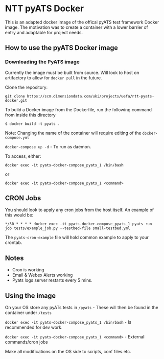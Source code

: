 #  NTT pyATS Docker

This is an adapted docker image of the offical pyATS test framework Docker image. The motivation was to create a container with a lower barrier of entry and adaptable for project needs.

## How to use the pyATS Docker image 

### Downloading the PyATS image

Currently the image must be built from source. Will look to host on artifactory to allow for `docker pull` in the future.

Clone the repository:

`git clone https://scm.dimensiondata.com/uki/projects/uefa/ntt-pyats-docker.git`

To build a Docker image from the Dockerfile, run the following command from inside this directory

`$ docker build -t pyats .`

Note: Changing the name of the container will require editing of the `docker-compose.yml`

`docker-compose up -d` - To run as daemon.

To access, either:

`docker exec -it pyats-docker-compose_pyats_1 /bin/bash`

or 

`docker exec -it pyats-docker-compose_pyats_1 <command>` 


## CRON Jobs

You should look to apply any cron jobs from the host itself. An example of this would be: 

`*/30 * * * * docker exec -it pyats-docker-compose_pyats_1 pyats run job tests/example_job.py --testbed-file small-testbed.yml`

The `pyats-cron-example` file will hold common example to apply to your crontab.

## Notes

- Cron is working
- Email & Webex Alerts working
- Pyats logs server restarts every 5 mins. 

## Using the image

On your OS store any pyATs tests in `/pyats` - These will then be found in the container under `/tests`

`docker exec -it pyats-docker-compose_pyats_1 /bin/bash` - Is recommended for dev work. 

`docker exec -it pyats-docker-compose_pyats_1 <command>` - External commands/cron jobs

Make all modifications on the OS side to scripts, conf files etc.


